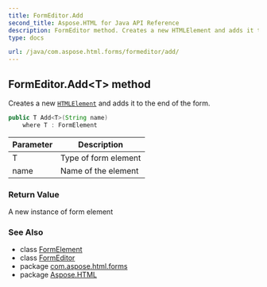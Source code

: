 ```yaml
---
title: FormEditor.Add
second_title: Aspose.HTML for Java API Reference
description: FormEditor method. Creates a new HTMLElement and adds it to the end of the form
type: docs

url: /java/com.aspose.html.forms/formeditor/add/
---
```

## FormEditor.Add&lt;T&gt; method

Creates a new [`HTMLElement`](../../../com.aspose.html/htmlelement/) and adds it to the end of the form.

```java
public T Add<T>(String name)
    where T : FormElement
```

| Parameter | Description |
| --- | --- |
| T | Type of form element |
| name | Name of the element |

### Return Value

A new instance of form element

### See Also

* class [FormElement](../../formelement/)
* class [FormEditor](../)
* package [com.aspose.html.forms](../../../com.aspose.html.forms/)
* package [Aspose.HTML](../../../)
